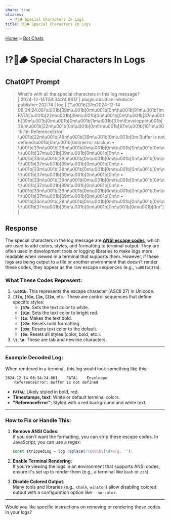 ```yaml
---
share: true
aliases:
  - ⁉️🔣🪵 Special Characters In Logs
title: ⁉️🔣🪵 Special Characters In Logs
---
```

[Home](../index.md) > [Bot Chats](./index.md)  
# ⁉️🔣🪵 Special Characters In Logs  
## ChatGPT Prompt  
> What's with all the special characters in this log message?  
| 2024-12-14T08:34:24.861Z | plugin:obsidian-mkdocs-publisher:202:74 | log | \["\u001b\[37m2024-12-14 08:34:24.861\u001b\[39m\u001b\[0m\u001b\[0m\t\u001b\[91m\u001b\[1mFATAL\u001b\[22m\u001b\[39m\u001b\[0m\u001b\[0m\t\u001b\[37m\u001b\[39m\u001b\[0m\u001b\[0m\u001b\[1m\u001b\[37m\tEnveloppe\u001b\[39m\u001b\[22m\u001b\[0m\u001b\[0m\t\n\u001b\[97m\u001b\[101m\u001b\[1m ReferenceError \u001b\[22m\u001b\[49m\u001b\[39m\u001b\[0m\u001b\[0m Buffer is not defined\u001b\[0m\u001b\[0m\nerror stack:\n  • \u001b\[33m\u001b\[39m\u001b\[0m\u001b\[0m\t\u001b\[0m\u001b\[0m\n\t\u001b\[37m\u001b\[39m\u001b\[0m\u001b\[0m\n  • \u001b\[33m\u001b\[39m\u001b\[0m\u001b\[0m\t\u001b\[0m\u001b\[0m\n\t\u001b\[37m\u001b\[39m\u001b\[0m\u001b\[0m\n  • \u001b\[33m\u001b\[39m\u001b\[0m\u001b\[0m\t\u001b\[0m\u001b\[0m\n\t\u001b\[37m\u001b\[39m\u001b\[0m\u001b\[0m\n  • \u001b\[33m\u001b\[39m\u001b\[0m\u001b\[0m\t\u001b\[0m\u001b\[0m\n\t\u001b\[37m\u001b\[39m\u001b\[0m\u001b\[0m\n  • \u001b\[33m\u001b\[39m\u001b\[0m\u001b\[0m\t\u001b\[0m\u001b\[0m\n\t\u001b\[37m\u001b\[39m\u001b\[0m\u001b\[0m\n  • \u001b\[33m\u001b\[39m\u001b\[0m\u001b\[0m\t\u001b\[0m\u001b\[0m\n\t\u001b\[37m\u001b\[39m\u001b\[0m\u001b\[0m\u001b\[0m\u001b\[0m"] |  
  
## Response  
The special characters in the log message are **[ANSI escape codes](../topics/ansi-escape-codes.md)**, which are used to add colors, styles, and formatting to terminal output. They are often used in development tools or logging libraries to make logs more readable when viewed in a terminal that supports them. However, if these logs are being output to a file or another environment that doesn't render these codes, they appear as the raw escape sequences (e.g., `\u001b[37m`).  
  
### What These Codes Represent:  
1. **`\u001b`**: This represents the escape character (ASCII 27) in Unicode.  
2. **`[37m`, `[91m`, `[1m`, `[22m`**, etc.: These are control sequences that define specific styles:  
   - **`[37m`**: Sets the text color to white.  
   - **`[91m`**: Sets the text color to bright red.  
   - **`[1m`**: Makes the text bold.  
   - **`[22m`**: Resets bold formatting.  
   - **`[39m`**: Resets text color to the default.  
   - **`[0m`**: Resets all styles (color, bold, etc.).  
3. **`\t`, `\n`**: These are tab and newline characters.  
  
---  
  
### Example Decoded Log:  
When rendered in a terminal, this log would look something like this:  
  
```  
2024-12-14 08:34:24.861    FATAL    Enveloppe  
    ReferenceError: Buffer is not defined  
```  
  
- **`FATAL`**: Likely styled in bold, red.  
- **Timestamps, text**: White or default terminal colors.  
- **"ReferenceError"**: Styled with a red background and white text.  
  
---  
  
### How to Fix or Handle This:  
1. **Remove ANSI Codes**:  
   If you don't want the formatting, you can strip these escape codes. In JavaScript, you can use a regex:  
   ```javascript  
   const strippedLog = log.replace(/\u001b\[\d+m/g, '');  
   ```  
  
2. **Enable Terminal Rendering**:  
   If you're viewing the logs in an environment that supports ANSI codes, ensure it's set up to render them (e.g., a terminal like `bash` or `zsh`).  
  
3. **Disable Colored Output**:  
   Many tools and libraries (e.g., `chalk`, `winston`) allow disabling colored output with a configuration option like `--no-color`.  
  
---  
  
Would you like specific instructions on removing or rendering these codes in your logs?